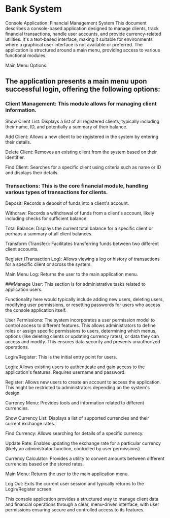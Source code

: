 # Bank System 

Console Application: Financial Management System
This document describes a console-based application designed to manage clients, track financial transactions, handle user accounts, and provide currency-related utilities. It's a text-based interface, making it suitable for environments where a graphical user interface is not available or preferred. The application is structured around a main menu, providing access to various functional modules.

Main Menu Options:
## The application presents a main menu upon successful login, offering the following options:

### Client Management: This module allows for managing client information.

Show Client List: Displays a list of all registered clients, typically including their name, ID, and potentially a summary of their balance.

Add Client: Allows a new client to be registered in the system by entering their details.

Delete Client: Removes an existing client from the system based on their identifier.

Find Client: Searches for a specific client using criteria such as name or ID and displays their details.

### Transactions: This is the core financial module, handling various types of transactions for clients.

Deposit: Records a deposit of funds into a client's account.

Withdraw: Records a withdrawal of funds from a client's account, likely including checks for sufficient balance.

Total Balance: Displays the current total balance for a specific client or perhaps a summary of all client balances.

Transform (Transfer): Facilitates transferring funds between two different client accounts.

Register (Transaction Log): Allows viewing a log or history of transactions for a specific client or across the system.

Main Menu Log: Returns the user to the main application menu.

###Manage User: This section is for administrative tasks related to application users.

Functionality here would typically include adding new users, deleting users, modifying user permissions, or resetting passwords for users who access the console application itself.

User Permissions: The system incorporates a user permission model to control access to different features. This allows administrators to define roles or assign specific permissions to users, determining which menus, options (like deleting clients or updating currency rates), or data they can access and modify. This ensures data security and prevents unauthorized operations.

Login/Register: This is the initial entry point for users.

Login: Allows existing users to authenticate and gain access to the application's features. Requires username and password.

Register: Allows new users to create an account to access the application. This might be restricted to administrators depending on the system's design.

Currency Menu: Provides tools and information related to different currencies.

Show Currency List: Displays a list of supported currencies and their current exchange rates.

Find Currency: Allows searching for details of a specific currency.

Update Rate: Enables updating the exchange rate for a particular currency (likely an administrator function, controlled by user permissions).

Currency Calculator: Provides a utility to convert amounts between different currencies based on the stored rates.

Main Menu: Returns the user to the main application menu.

Log Out: Exits the current user session and typically returns to the Login/Register screen.

This console application provides a structured way to manage client data and financial operations through a clear, menu-driven interface, with user permissions ensuring secure and controlled access to its features.

